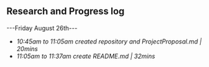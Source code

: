 ## Research and Progress log
---Friday August 26th---
* _10:45am to 11:05am created repository and ProjectProposal.md | 20mins_
* _11:05am to 11:37am create README.md | 32mins_